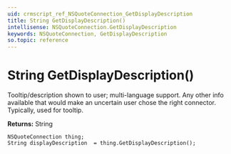```yaml
---
uid: crmscript_ref_NSQuoteConnection_GetDisplayDescription
title: String GetDisplayDescription()
intellisense: NSQuoteConnection.GetDisplayDescription
keywords: NSQuoteConnection, GetDisplayDescription
so.topic: reference
---
```


# String GetDisplayDescription()

Tooltip/description shown to user; multi-language support. Any other info available that would make an uncertain user chose the right connector. Typically, used for tooltip.

**Returns:** String

```crmscript
NSQuoteConnection thing;
String displayDescription  = thing.GetDisplayDescription();
```

